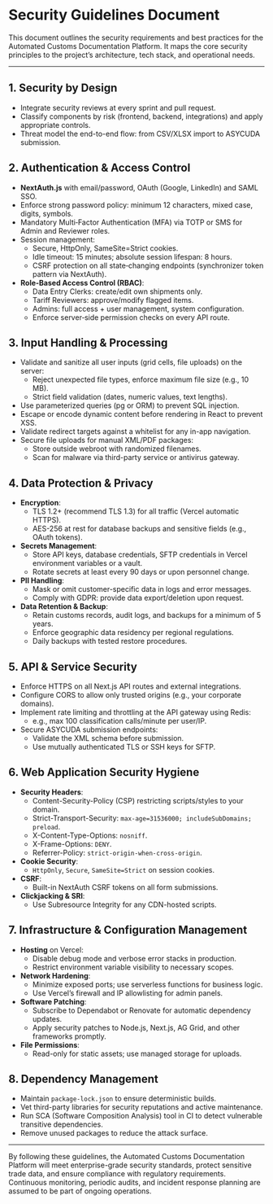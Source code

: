 # Security Guidelines Document

This document outlines the security requirements and best practices for the Automated Customs Documentation Platform. It maps the core security principles to the project’s architecture, tech stack, and operational needs.

---

## 1. Security by Design

- Integrate security reviews at every sprint and pull request.
- Classify components by risk (frontend, backend, integrations) and apply appropriate controls.
- Threat model the end-to-end flow: from CSV/XLSX import to ASYCUDA submission.

## 2. Authentication & Access Control

- **NextAuth.js** with email/password, OAuth (Google, LinkedIn) and SAML SSO.
- Enforce strong password policy: minimum 12 characters, mixed case, digits, symbols.
- Mandatory Multi‐Factor Authentication (MFA) via TOTP or SMS for Admin and Reviewer roles.
- Session management:
  - Secure, HttpOnly, SameSite=Strict cookies.
  - Idle timeout: 15 minutes; absolute session lifespan: 8 hours.
  - CSRF protection on all state‐changing endpoints (synchronizer token pattern via NextAuth).
- **Role-Based Access Control (RBAC)**:
  - Data Entry Clerks: create/edit own shipments only.
  - Tariff Reviewers: approve/modify flagged items.
  - Admins: full access + user management, system configuration.
  - Enforce server‐side permission checks on every API route.

## 3. Input Handling & Processing

- Validate and sanitize all user inputs (grid cells, file uploads) on the server:
  - Reject unexpected file types, enforce maximum file size (e.g., 10 MB).
  - Strict field validation (dates, numeric values, text lengths).
- Use parameterized queries (pg or ORM) to prevent SQL injection.
- Escape or encode dynamic content before rendering in React to prevent XSS.
- Validate redirect targets against a whitelist for any in-app navigation.
- Secure file uploads for manual XML/PDF packages:
  - Store outside webroot with randomized filenames.
  - Scan for malware via third-party service or antivirus gateway.

## 4. Data Protection & Privacy

- **Encryption**:
  - TLS 1.2+ (recommend TLS 1.3) for all traffic (Vercel automatic HTTPS).
  - AES-256 at rest for database backups and sensitive fields (e.g., OAuth tokens).
- **Secrets Management**:
  - Store API keys, database credentials, SFTP credentials in Vercel environment variables or a vault.
  - Rotate secrets at least every 90 days or upon personnel change.
- **PII Handling**:
  - Mask or omit customer-specific data in logs and error messages.
  - Comply with GDPR: provide data export/deletion upon request.
- **Data Retention & Backup**:
  - Retain customs records, audit logs, and backups for a minimum of 5 years.
  - Enforce geographic data residency per regional regulations.
  - Daily backups with tested restore procedures.

## 5. API & Service Security

- Enforce HTTPS on all Next.js API routes and external integrations.
- Configure CORS to allow only trusted origins (e.g., your corporate domains).
- Implement rate limiting and throttling at the API gateway using Redis:
  - e.g., max 100 classification calls/minute per user/IP.
- Secure ASYCUDA submission endpoints:
  - Validate the XML schema before submission.
  - Use mutually authenticated TLS or SSH keys for SFTP.

## 6. Web Application Security Hygiene

- **Security Headers**:
  - Content-Security-Policy (CSP) restricting scripts/styles to your domain.
  - Strict-Transport-Security: `max-age=31536000; includeSubDomains; preload`.
  - X-Content-Type-Options: `nosniff`.
  - X-Frame-Options: `DENY`.
  - Referrer-Policy: `strict-origin-when-cross-origin`.
- **Cookie Security**:
  - `HttpOnly`, `Secure`, `SameSite=Strict` on session cookies.
- **CSRF**:
  - Built-in NextAuth CSRF tokens on all form submissions.
- **Clickjacking & SRI**:
  - Use Subresource Integrity for any CDN-hosted scripts.

## 7. Infrastructure & Configuration Management

- **Hosting** on Vercel:
  - Disable debug mode and verbose error stacks in production.
  - Restrict environment variable visibility to necessary scopes.
- **Network Hardening**:
  - Minimize exposed ports; use serverless functions for business logic.
  - Use Vercel’s firewall and IP allowlisting for admin panels.
- **Software Patching**:
  - Subscribe to Dependabot or Renovate for automatic dependency updates.
  - Apply security patches to Node.js, Next.js, AG Grid, and other frameworks promptly.
- **File Permissions**:
  - Read-only for static assets; use managed storage for uploads.

## 8. Dependency Management

- Maintain `package-lock.json` to ensure deterministic builds.
- Vet third-party libraries for security reputations and active maintenance.
- Run SCA (Software Composition Analysis) tool in CI to detect vulnerable transitive dependencies.
- Remove unused packages to reduce the attack surface.

---

By following these guidelines, the Automated Customs Documentation Platform will meet enterprise-grade security standards, protect sensitive trade data, and ensure compliance with regulatory requirements. Continuous monitoring, periodic audits, and incident response planning are assumed to be part of ongoing operations.